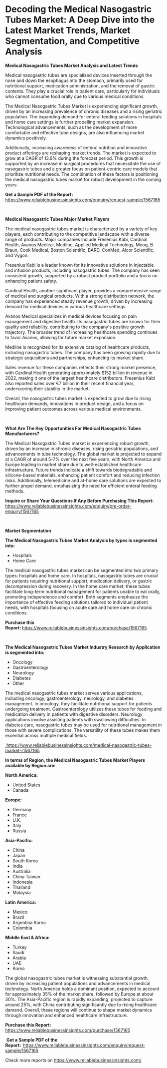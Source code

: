 <p><h1>Decoding the Medical Nasogastric Tubes Market: A Deep Dive into the Latest Market Trends, Market Segmentation, and Competitive Analysis</h1></p><p><strong>Medical Nasogastric Tubes Market Analysis and Latest Trends</strong></p>
<p><p>Medical nasogastric tubes are specialized devices inserted through the nose and down the esophagus into the stomach, primarily used for nutritional support, medication administration, and the removal of gastric contents. They play a crucial role in patient care, particularly for individuals who cannot consume food orally due to various medical conditions.</p><p>The Medical Nasogastric Tubes Market is experiencing significant growth, driven by an increasing prevalence of chronic diseases and a rising geriatric population. The expanding demand for enteral feeding solutions in hospitals and home care settings is further propelling market expansion. Technological advancements, such as the development of more comfortable and effective tube designs, are also influencing market dynamics positively.</p><p>Additionally, increasing awareness of enteral nutrition and innovative product offerings are reshaping market trends. The market is expected to grow at a CAGR of 13.9% during the forecast period. This growth is supported by an increase in surgical procedures that necessitate the use of nasogastric tubes and a greater focus on patient-centric care models that prioritize nutritional needs. The combination of these factors is positioning the medical nasogastric tubes market for robust development in the coming years.</p></p>
<p><strong>Get a Sample PDF of the Report:&nbsp;</strong> <a href="https://www.reliablebusinessinsights.com/enquiry/request-sample/1567165?utm_campaign=3128&utm_medium=2&utm_source=Github&utm_content=ia&utm_term=22032025&utm_id=medical-nasogastric-tubes">https://www.reliablebusinessinsights.com/enquiry/request-sample/1567165</a></p>
<p>&nbsp;</p>
<p><strong>Medical Nasogastric Tubes Major Market Players</strong></p>
<p><p>The medical nasogastric tubes market is characterized by a variety of key players, each contributing to the competitive landscape with a diverse range of products. Major companies include Fresenius Kabi, Cardinal Health, Avanos Medical, Medline, Applied Medical Technology, Moog, B. Braun, Cook Medical, Boston Scientific, BARD, ConMed, Alcor Scientific, and Vygon. </p><p>Fresenius Kabi is a leader known for its innovative solutions in injectable and infusion products, including nasogastric tubes. The company has seen consistent growth, supported by a robust product portfolio and a focus on enhancing patient safety.</p><p>Cardinal Health, another significant player, provides a comprehensive range of medical and surgical products. With a strong distribution network, the company has experienced steady revenue growth, driven by increasing demand for medical devices in various healthcare settings.</p><p>Avanos Medical specializes in medical devices focusing on pain management and digestive health. Its nasogastric tubes are known for their quality and reliability, contributing to the company's positive growth trajectory. The broader trend of increasing healthcare spending continues to favor Avanos, allowing for future market expansion.</p><p>Medline is recognized for its extensive catalog of healthcare products, including nasogastric tubes. The company has been growing rapidly due to strategic acquisitions and partnerships, enhancing its market share.</p><p>Sales revenue for these companies reflects their strong market presence, with Cardinal Health generating approximately $152 billion in revenue in 2022, making it one of the largest healthcare distributors. Fresenius Kabi also reported sales over €7 billion in their recent financial year, underscoring their stability in the market.</p><p>Overall, the nasogastric tubes market is expected to grow due to rising healthcare demands, innovations in product design, and a focus on improving patient outcomes across various medical environments.</p></p>
<p>&nbsp;</p>
<p><strong>What Are The Key Opportunities For Medical Nasogastric Tubes Manufacturers?</strong></p>
<p><p>The Medical Nasogastric Tubes market is experiencing robust growth, driven by an increase in chronic diseases, rising geriatric populations, and advancements in tube technology. The global market is projected to expand at a CAGR of around 5-7% over the next five years, with North America and Europe leading in market share due to well-established healthcare infrastructure. Future trends indicate a shift towards biodegradable and silicone-based materials, enhancing patient comfort and reducing infection risks. Additionally, telemedicine and at-home care solutions are expected to further propel demand, emphasizing the need for efficient enteral feeding methods.</p></p>
<p><strong>Inquire or Share Your Questions If Any Before Purchasing This Report:</strong> <a href="https://www.reliablebusinessinsights.com/enquiry/pre-order-enquiry/1567165?utm_campaign=3128&utm_medium=2&utm_source=Github&utm_content=ia&utm_term=22032025&utm_id=medical-nasogastric-tubes">https://www.reliablebusinessinsights.com/enquiry/pre-order-enquiry/1567165</a></p>
<p>&nbsp;</p>
<p><strong>Market Segmentation</strong></p>
<p><strong>The Medical Nasogastric Tubes Market Analysis by types is segmented into:</strong></p>
<p><ul><li>Hospitals</li><li>Home Care</li></ul></p>
<p><p>The medical nasogastric tubes market can be segmented into two primary types: hospitals and home care. In hospitals, nasogastric tubes are crucial for patients requiring nutritional support, medication delivery, or gastric decompression during recovery. In the home care market, these tubes facilitate long-term nutritional management for patients unable to eat orally, promoting independence and comfort. Both segments emphasize the importance of effective feeding solutions tailored to individual patient needs, with hospitals focusing on acute care and home care on chronic conditions.</p></p>
<p><strong>Purchase this Report:&nbsp;</strong><a href="https://www.reliablebusinessinsights.com/purchase/1567165?utm_campaign=3128&utm_medium=2&utm_source=Github&utm_content=ia&utm_term=22032025&utm_id=medical-nasogastric-tubes">https://www.reliablebusinessinsights.com/purchase/1567165</a></p>
<p>&nbsp;</p>
<p><strong>The Medical Nasogastric Tubes Market Industry Research by Application is segmented into:</strong></p>
<p><ul><li>Oncology</li><li>Gastroenterology</li><li>Neurology</li><li>Diabetes</li><li>Other</li></ul></p>
<p><p>The medical nasogastric tubes market serves various applications, including oncology, gastroenterology, neurology, and diabetes management. In oncology, they facilitate nutritional support for patients undergoing treatment. Gastroenterology utilizes these tubes for feeding and medication delivery in patients with digestive disorders. Neurology applications involve assisting patients with swallowing difficulties. In diabetes care, nasogastric tubes may be used for nutritional management in those with severe complications. The versatility of these tubes makes them essential across multiple medical fields.</p></p>
<p><a href="https://www.reliablebusinessinsights.com/medical-nasogastric-tubes-market-r1567165?utm_campaign=3128&utm_medium=2&utm_source=Github&utm_content=ia&utm_term=22032025&utm_id=medical-nasogastric-tubes">&nbsp;https://www.reliablebusinessinsights.com/medical-nasogastric-tubes-market-r1567165</a></p>
<p><strong>In terms of Region, the Medical Nasogastric Tubes Market Players available by Region are:</strong></p>
<p>
    <p> <strong> North America: </strong>
        <ul>
            <li>United States</li>
            <li>Canada</li>
        </ul>
        </p> 
    <p> <strong> Europe: </strong>
        <ul>
            <li>Germany</li>
            <li>France</li>
            <li>U.K.</li>
            <li>Italy</li>
            <li>Russia</li>
        </ul>
        </p> 
    <p> <strong> Asia-Pacific: </strong>
        <ul>
            <li>China</li>
            <li>Japan</li>
            <li>South Korea</li>
            <li>India</li>
            <li>Australia</li>
            <li>China Taiwan</li>
            <li>Indonesia</li>
            <li>Thailand</li>
            <li>Malaysia</li>
        </ul>
        </p> 
    <p> <strong> Latin America: </strong>
        <ul>
            <li>Mexico</li>
            <li>Brazil</li>
            <li>Argentina Korea</li>
            <li>Colombia</li>
        </ul>
        </p> 
    <p> <strong> Middle East & Africa: </strong>
        <ul>
            <li>Turkey</li>
            <li>Saudi</li>
            <li>Arabia</li>
            <li>UAE</li>
            <li>Korea</li>
        </ul>
    </p>
    </p>
<p><p>The global nasogastric tubes market is witnessing substantial growth, driven by increasing patient populations and advancements in medical technology. North America holds a dominant position, expected to account for approximately 35% of the market share, followed by Europe at about 30%. The Asia-Pacific region is rapidly expanding, projected to capture around 25%, with China contributing significantly due to rising healthcare demand. Overall, these regions will continue to shape market dynamics through innovation and enhanced healthcare infrastructure.</p></p>
<p><strong>Purchase this Report: </strong><a href="https://www.reliablebusinessinsights.com/purchase/1567165?utm_campaign=3128&utm_medium=2&utm_source=Github&utm_content=ia&utm_term=22032025&utm_id=medical-nasogastric-tubes">https://www.reliablebusinessinsights.com/purchase/1567165</a></p>
<p>&nbsp;<strong>Get a Sample PDF of the Report:&nbsp;&nbsp;</strong><a href="https://www.reliablebusinessinsights.com/enquiry/request-sample/1567165?utm_campaign=3128&utm_medium=2&utm_source=Github&utm_content=ia&utm_term=22032025&utm_id=medical-nasogastric-tubes">https://www.reliablebusinessinsights.com/enquiry/request-sample/1567165</a></p>
<p><strong></strong></p>
<p>Check more reports on <a href="https://www.reliablebusinessinsights.com/?utm_campaign=3128&utm_medium=2&utm_source=Github&utm_content=ia&utm_term=22032025&utm_id=medical-nasogastric-tubes">https://www.reliablebusinessinsights.com/</a></p>